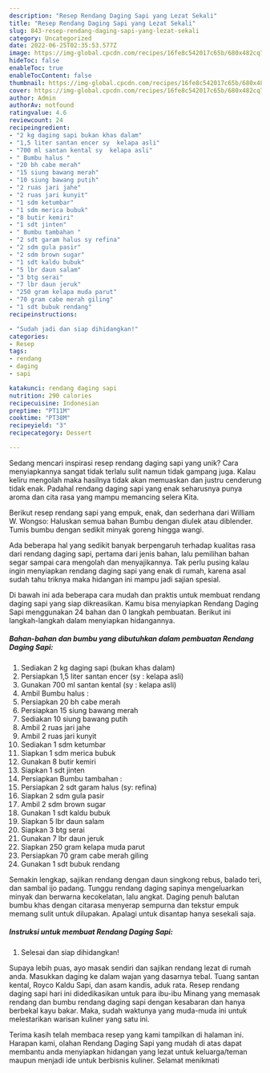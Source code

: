 ```yaml
---
description: "Resep Rendang Daging Sapi yang Lezat Sekali"
title: "Resep Rendang Daging Sapi yang Lezat Sekali"
slug: 843-resep-rendang-daging-sapi-yang-lezat-sekali
category: Uncategorized
date: 2022-06-25T02:35:53.577Z
image: https://img-global.cpcdn.com/recipes/16fe8c542017c65b/680x482cq70/rendang-daging-sapi-foto-resep-utama.jpg
hideToc: false
enableToc: true
enableTocContent: false
thumbnail: https://img-global.cpcdn.com/recipes/16fe8c542017c65b/680x482cq70/rendang-daging-sapi-foto-resep-utama.jpg
cover: https://img-global.cpcdn.com/recipes/16fe8c542017c65b/680x482cq70/rendang-daging-sapi-foto-resep-utama.jpg
author: Admin
authorAv: notfound
ratingvalue: 4.6
reviewcount: 24
recipeingredient:
- "2 kg daging sapi bukan khas dalam"
- "1,5 liter santan encer sy  kelapa asli"
- "700 ml santan kental sy  kelapa asli"
- " Bumbu halus "
- "20 bh cabe merah"
- "15 siung bawang merah"
- "10 siung bawang putih"
- "2 ruas jari jahe"
- "2 ruas jari kunyit"
- "1 sdm ketumbar"
- "1 sdm merica bubuk"
- "8 butir kemiri"
- "1 sdt jinten"
- " Bumbu tambahan "
- "2 sdt garam halus sy refina"
- "2 sdm gula pasir"
- "2 sdm brown sugar"
- "1 sdt kaldu bubuk"
- "5 lbr daun salam"
- "3 btg serai"
- "7 lbr daun jeruk"
- "250 gram kelapa muda parut"
- "70 gram cabe merah giling"
- "1 sdt bubuk rendang"
recipeinstructions:

- "Sudah jadi dan siap dihidangkan!"
categories:
- Resep
tags:
- rendang
- daging
- sapi

katakunci: rendang daging sapi 
nutrition: 290 calories
recipecuisine: Indonesian
preptime: "PT11M"
cooktime: "PT38M"
recipeyield: "3"
recipecategory: Dessert

---
```





Sedang mencari inspirasi resep rendang daging sapi yang unik? Cara menyiapkannya sangat tidak terlalu sulit namun tidak gampang juga. Kalau keliru mengolah maka hasilnya tidak akan memuaskan dan justru cenderung tidak enak. Padahal rendang daging sapi yang enak seharusnya punya aroma dan cita rasa yang mampu memancing selera Kita.





Berikut resep rendang sapi yang empuk, enak, dan sederhana dari William W. Wongso: Haluskan semua bahan Bumbu dengan diulek atau diblender. Tumis bumbu dengan sedikit minyak goreng hingga wangi.

Ada beberapa hal yang sedikit banyak berpengaruh terhadap kualitas rasa dari rendang daging sapi, pertama dari jenis bahan, lalu pemilihan bahan segar sampai cara mengolah dan menyajikannya. Tak perlu pusing kalau ingin menyiapkan rendang daging sapi yang enak di rumah, karena asal sudah tahu triknya maka hidangan ini mampu jadi sajian spesial.






Di bawah ini ada beberapa cara mudah dan praktis untuk membuat rendang daging sapi yang siap dikreasikan. Kamu bisa menyiapkan Rendang Daging Sapi menggunakan 24 bahan dan 0 langkah pembuatan. Berikut ini langkah-langkah dalam menyiapkan hidangannya.

<!--inarticleads1-->

##### Bahan-bahan dan bumbu yang dibutuhkan dalam pembuatan Rendang Daging Sapi:

1. Sediakan 2 kg daging sapi (bukan khas dalam)
1. Persiapkan 1,5 liter santan encer (sy : kelapa asli)
1. Gunakan 700 ml santan kental (sy : kelapa asli)
1. Ambil  Bumbu halus :
1. Persiapkan 20 bh cabe merah
1. Persiapkan 15 siung bawang merah
1. Sediakan 10 siung bawang putih
1. Ambil 2 ruas jari jahe
1. Ambil 2 ruas jari kunyit
1. Sediakan 1 sdm ketumbar
1. Siapkan 1 sdm merica bubuk
1. Gunakan 8 butir kemiri
1. Siapkan 1 sdt jinten
1. Persiapkan  Bumbu tambahan :
1. Persiapkan 2 sdt garam halus (sy: refina)
1. Siapkan 2 sdm gula pasir
1. Ambil 2 sdm brown sugar
1. Gunakan 1 sdt kaldu bubuk
1. Siapkan 5 lbr daun salam
1. Siapkan 3 btg serai
1. Gunakan 7 lbr daun jeruk
1. Siapkan 250 gram kelapa muda parut
1. Persiapkan 70 gram cabe merah giling
1. Gunakan 1 sdt bubuk rendang


Semakin lengkap, sajikan rendang dengan daun singkong rebus, balado teri, dan sambal ijo padang. Tunggu rendang daging sapinya mengeluarkan minyak dan berwarna kecokelatan, lalu angkat. Daging penuh balutan bumbu khas dengan citarasa menyerap sempurna dan tekstur empuk memang sulit untuk dilupakan. Apalagi untuk disantap hanya sesekali saja. 

<!--inarticleads2-->

##### Instruksi untuk membuat Rendang Daging Sapi:


1. Selesai dan siap dihidangkan!

Supaya lebih puas, ayo masak sendiri dan sajikan rendang lezat di rumah anda. Masukkan daging ke dalam wajan yang dasarnya tebal. Tuang santan kental, Royco Kaldu Sapi, dan asam kandis, aduk rata. Resep rendang daging sapi hari ini didedikasikan untuk para ibu-ibu Minang yang memasak rendang dan bumbu rendang daging sapi dengan kesabaran dan hanya berbekal kayu bakar. Maka, sudah waktunya yang muda-muda ini untuk melestarikan warisan kuliner yang satu ini. 

Terima kasih telah membaca resep yang kami tampilkan di halaman ini. Harapan kami, olahan Rendang Daging Sapi yang mudah di atas dapat membantu anda menyiapkan hidangan yang lezat untuk keluarga/teman maupun menjadi ide untuk berbisnis kuliner. Selamat menikmati
